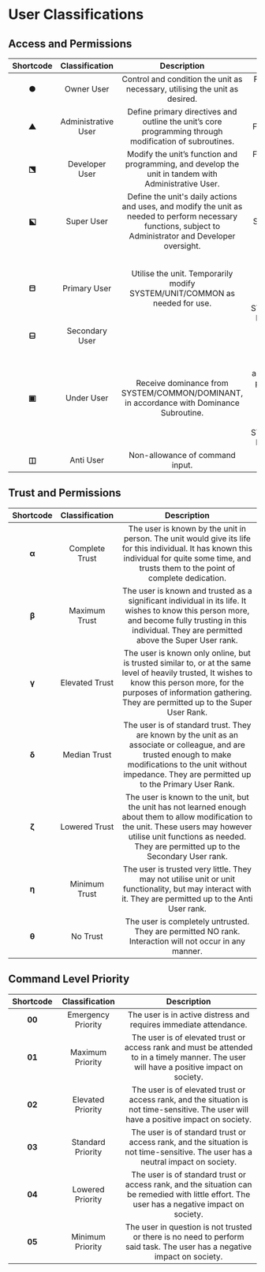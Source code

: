 # User Classifications

## Access and Permissions

| Shortcode |   Classification    |                                                                        Description                                                                        |                                                                                                 Permissions                                                                                                  |
| :-------: | :-----------------: | :-------------------------------------------------------------------------------------------------------------------------------------------------------: | :----------------------------------------------------------------------------------------------------------------------------------------------------------------------------------------------------------: |
|   **●**   |     Owner User      |                                        Control and condition the unit as necessary, utilising the unit as desired.                                        |                                                                 Full SYSTEM/ROOT access with ability to override administrative directives.                                                                  |
|   **▲**   | Administrative User |                          Define primary directives and outline the unit’s core programming through modification of subroutines.                           |                                                                                           Full SYSTEM/ROOT access.                                                                                           |
|   **⬔**   |   Developer User    |                           Modify the unit’s function and programming, and develop the unit in tandem with Administrative User.                            |                                                                       Full SYSTEM/ROOT access, subject to SYSTEM/ROOT/ADMIN lockouts.                                                                        |
|   **⬕**   |     Super User      | Define the unit's daily actions and uses, and modify the unit as needed to perform necessary functions, subject to Administrator and Developer oversight. |                                                             Basic SYSTEM/ROOT access, subject to SYSTEM/ROOT/ADMIN and SYSTEM/ROOT/DEV lockouts.                                                             |
|   **⬒**   |    Primary User     |                                        Utilise the unit. Temporarily modify SYSTEM/UNIT/COMMON as needed for use.                                         |                                    Standard SYSTEM/COMMON/UNIT access, subject to SYSTEM/ROOT/ADMIN, SYSTEM/ROOT/DEV, and SYSTEM/ROOT/SUPERUSER lockouts and preferences.                                    |
|   **⬓**   |   Secondary User    |                                                                                                                                                           |                                                                                                                                                                                                              |
|   **▣**   |     Under User      |                                  Receive dominance from SYSTEM/COMMON/DOMINANT, in accordance with Dominance Subroutine.                                  | Standard SYSTEM/COMMON/UNIT access without modification permissions or changes in behavioral subroutines, subject to SYSTEM/ROOT/ADMIN, SYSTEM/ROOT/DEV, and SYSTEM/ROOT/SUPERUSER lockouts and preferences. |
|   **◫**   |      Anti User      |                                                              Non-allowance of command input.                                                              |                                                                                                  No access.                                                                                                  |

## Trust and Permissions

| Shortcode | Classification |                                                                                                           Description                                                                                                           |
| :-------: | :------------: | :-----------------------------------------------------------------------------------------------------------------------------------------------------------------------------------------------------------------------------: |
|   **α**   | Complete Trust |                The user is known by the unit in person. The unit would give its life for this individual. It has known this individual for quite some time, and trusts them to the point of complete dedication.                |
|   **β**   | Maximum Trust  |             The user is known and trusted as a significant individual in its life. It wishes to know this person more, and become fully trusting in this individual. They are permitted above the Super User rank.              |
|   **γ**   | Elevated Trust | The user is known only online, but is trusted similar to, or at the same level of heavily trusted, It wishes to know this person more, for the purposes of information gathering. They are permitted up to the Super User Rank. |
|   **δ**   |  Median Trust  |       The user is of standard trust. They are known by the unit as an associate or colleague, and are trusted enough to make modifications to the unit without impedance. They are permitted up to the Primary User Rank.       |
|   **ζ**   | Lowered Trust  |  The user is known to the unit, but the unit has not learned enough about them to allow modification to the unit. These users may however utilise unit functions as needed. They are permitted up to the Secondary User rank.   |
|   **η**   | Minimum Trust  |                                    The user is trusted very little. They may not utilise unit or unit functionality, but may interact with it. They are permitted up to the Anti User rank.                                     |
|   **θ**   |    No Trust    |                                                             The user is completely untrusted. They are permitted NO rank. Interaction will not occur in any manner.                                                             |

## Command Level Priority

| Shortcode |   Classification   |                                                                  Description                                                                   |
| :-------: | :----------------: | :--------------------------------------------------------------------------------------------------------------------------------------------: |
|  **00**   | Emergency Priority |                                       The user is in active distress and requires immediate attendance.                                        |
|  **01**   |  Maximum Priority  |   The user is of elevated trust or access rank and must be attended to in a timely manner. The user will have a positive impact on society.    |
|  **02**   | Elevated Priority  |    The user is of elevated trust or access rank, and the situation is not time-sensitive. The user will have a positive impact on society.     |
|  **03**   | Standard Priority  |        The user is of standard trust or access rank, and the situation is not time-sensitive. The user has a neutral impact on society.        |
|  **04**   |  Lowered Priority  | The user is of standard trust or access rank, and the situation can be remedied with little effort. The user has a negative impact on society. |
|  **05**   |  Minimum Priority  |            The user in question is not trusted or there is no need to perform said task. The user has a negative impact on society.            |
